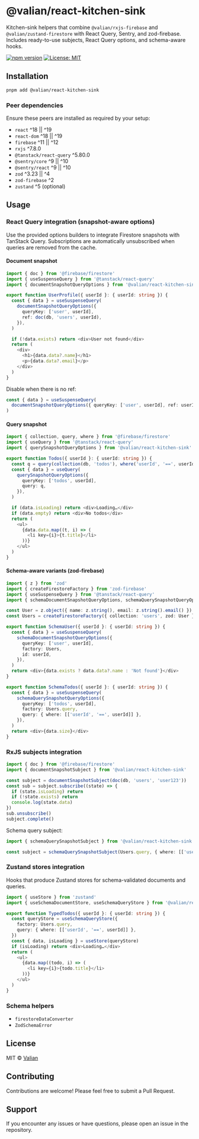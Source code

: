 # @valian/react-kitchen-sink

Kitchen-sink helpers that combine `@valian/rxjs-firebase` and `@valian/zustand-firestore` with React Query, Sentry, and zod-firebase. Includes ready-to-use subjects, React Query options, and schema-aware hooks.

[![npm version](https://badge.fury.io/js/@valian%2Freact-kitchen-sink.svg)](https://badge.fury.io/js/@valian%2Freact-kitchen-sink)
[![License: MIT](https://img.shields.io/badge/License-MIT-yellow.svg)](https://opensource.org/licenses/MIT)

## Installation

```bash
pnpm add @valian/react-kitchen-sink
```

### Peer dependencies

Ensure these peers are installed as required by your setup:

- `react` ^18 || ^19
- `react-dom` ^18 || ^19
- `firebase` ^11 || ^12
- `rxjs` ^7.8.0
- `@tanstack/react-query` ^5.80.0
- `@sentry/core` ^9 || ^10
- `@sentry/react` ^9 || ^10
- `zod` ^3.23 || ^4
- `zod-firebase` ^2
- `zustand` ^5 (optional)

## Usage

### React Query integration (snapshot-aware options)

Use the provided options builders to integrate Firestore snapshots with TanStack Query. Subscriptions are automatically unsubscribed when queries are removed from the cache.

#### Document snapshot

```typescript
import { doc } from '@firebase/firestore'
import { useSuspenseQuery } from '@tanstack/react-query'
import { documentSnapshotQueryOptions } from '@valian/react-kitchen-sink/react-query'

export function UserProfile({ userId }: { userId: string }) {
  const { data } = useSuspenseQuery(
    documentSnapshotQueryOptions({
      queryKey: ['user', userId],
      ref: doc(db, 'users', userId),
    }),
  )

  if (!data.exists) return <div>User not found</div>
  return (
    <div>
      <h1>{data.data?.name}</h1>
      <p>{data.data?.email}</p>
    </div>
  )
}
```

Disable when there is no ref:

```typescript
const { data } = useSuspenseQuery(
  documentSnapshotQueryOptions({ queryKey: ['user', userId], ref: userId ? doc(db, 'users', userId) : null }),
)
```

#### Query snapshot

```typescript
import { collection, query, where } from '@firebase/firestore'
import { useQuery } from '@tanstack/react-query'
import { querySnapshotQueryOptions } from '@valian/react-kitchen-sink'

export function Todos({ userId }: { userId: string }) {
  const q = query(collection(db, 'todos'), where('userId', '==', userId))
  const { data } = useQuery(
    querySnapshotQueryOptions({
      queryKey: ['todos', userId],
      query: q,
    }),
  )

  if (data.isLoading) return <div>Loading…</div>
  if (data.empty) return <div>No todos</div>
  return (
    <ul>
      {data.data.map((t, i) => (
        <li key={i}>{t.title}</li>
      ))}
    </ul>
  )
}
```

#### Schema-aware variants (zod-firebase)

```typescript
import { z } from 'zod'
import { createFirestoreFactory } from 'zod-firebase'
import { useSuspenseQuery } from '@tanstack/react-query'
import { schemaDocumentSnapshotQueryOptions, schemaQuerySnapshotQueryOptions } from '@valian/react-kitchen-sink'

const User = z.object({ name: z.string(), email: z.string().email() })
const Users = createFirestoreFactory({ collection: 'users', zod: User })

export function SchemaUser({ userId }: { userId: string }) {
  const { data } = useSuspenseQuery(
    schemaDocumentSnapshotQueryOptions({
      queryKey: ['user', userId],
      factory: Users,
      id: userId,
    }),
  )
  return <div>{data.exists ? data.data?.name : 'Not found'}</div>
}

export function SchemaTodos({ userId }: { userId: string }) {
  const { data } = useSuspenseQuery(
    schemaQuerySnapshotQueryOptions({
      queryKey: ['todos', userId],
      factory: Users.query,
      query: { where: [['userId', '==', userId]] },
    }),
  )
  return <div>{data.size}</div>
}
```

### RxJS subjects integration

```typescript
import { doc } from '@firebase/firestore'
import { documentSnapshotSubject } from '@valian/react-kitchen-sink'

const subject = documentSnapshotSubject(doc(db, 'users', 'user123'))
const sub = subject.subscribe((state) => {
  if (state.isLoading) return
  if (!state.exists) return
  console.log(state.data)
})
sub.unsubscribe()
subject.complete()
```

Schema query subject:

```typescript
import { schemaQuerySnapshotSubject } from '@valian/react-kitchen-sink'

const subject = schemaQuerySnapshotSubject(Users.query, { where: [['userId', '==', userId]] })
```

### Zustand stores integration

Hooks that produce Zustand stores for schema-validated documents and queries.

```typescript
import { useStore } from 'zustand'
import { useSchemaDocumentStore, useSchemaQueryStore } from '@valian/react-kitchen-sink'

export function TypedTodos({ userId }: { userId: string }) {
  const queryStore = useSchemaQueryStore({
    factory: Users.query,
    query: { where: [['userId', '==', userId]] },
  })
  const { data, isLoading } = useStore(queryStore)
  if (isLoading) return <div>Loading…</div>
  return (
    <ul>
      {data.map((todo, i) => (
        <li key={i}>{todo.title}</li>
      ))}
    </ul>
  )
}
```

### Schema helpers

- `firestoreDataConverter`
- `ZodSchemaError`

## License

MIT © [Valian](https://valian.ca)

## Contributing

Contributions are welcome! Please feel free to submit a Pull Request.

## Support

If you encounter any issues or have questions, please open an issue in the repository.
